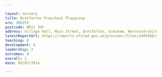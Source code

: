 ```yaml
---

layout: nursery
title: Bretforton Preschool Playgroup
urn: 205253
postcode: WR11 7HY
address: Village Hall, Main Street, Bretforton, Evesham, Worcestershire, WR11 7HY
latestReportUrl: https://reports.ofsted.gov.uk/provider/files/2409368/urn/205253.pdf
teaching: 0
development: 0
leadership: 2
outcomes: 0
overall: 2
date: 09/07/2014

---
```


